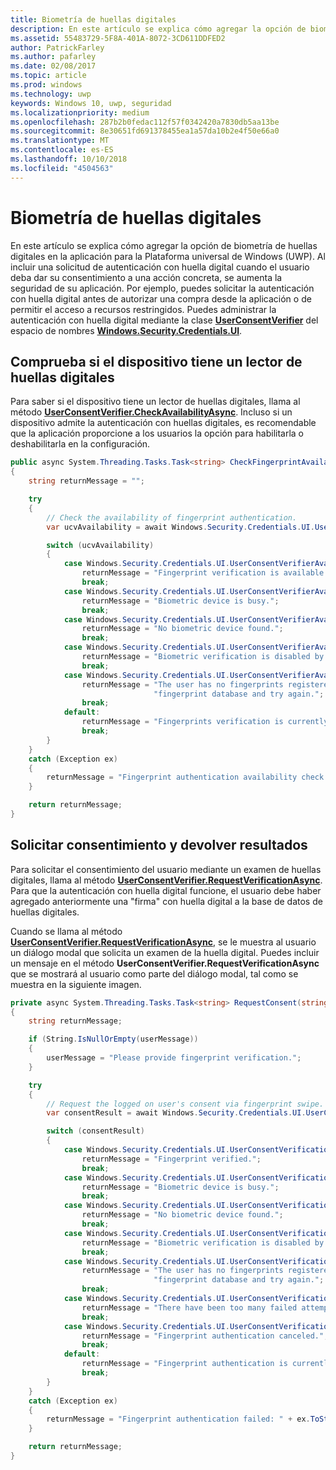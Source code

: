 ```yaml
---
title: Biometría de huellas digitales
description: En este artículo se explica cómo agregar la opción de biometría de huellas digitales en la aplicación para la Plataforma universal de Windows (UWP).
ms.assetid: 55483729-5F8A-401A-8072-3CD611DDFED2
author: PatrickFarley
ms.author: pafarley
ms.date: 02/08/2017
ms.topic: article
ms.prod: windows
ms.technology: uwp
keywords: Windows 10, uwp, seguridad
ms.localizationpriority: medium
ms.openlocfilehash: 287b2b0fedac112f57f0342420a7830db5aa13be
ms.sourcegitcommit: 8e30651fd691378455ea1a57da10b2e4f50e66a0
ms.translationtype: MT
ms.contentlocale: es-ES
ms.lasthandoff: 10/10/2018
ms.locfileid: "4504563"
---
```

# <a name="fingerprint-biometrics"></a>Biometría de huellas digitales




En este artículo se explica cómo agregar la opción de biometría de huellas digitales en la aplicación para la Plataforma universal de Windows (UWP). Al incluir una solicitud de autenticación con huella digital cuando el usuario deba dar su consentimiento a una acción concreta, se aumenta la seguridad de su aplicación. Por ejemplo, puedes solicitar la autenticación con huella digital antes de autorizar una compra desde la aplicación o de permitir el acceso a recursos restringidos. Puedes administrar la autenticación con huella digital mediante la clase [**UserConsentVerifier**](https://msdn.microsoft.com/library/windows/apps/dn279134) del espacio de nombres [**Windows.Security.Credentials.UI**](https://msdn.microsoft.com/library/windows/apps/hh701356).

## <a name="check-the-device-for-a-fingerprint-reader"></a>Comprueba si el dispositivo tiene un lector de huellas digitales


Para saber si el dispositivo tiene un lector de huellas digitales, llama al método [**UserConsentVerifier.CheckAvailabilityAsync**](https://msdn.microsoft.com/library/windows/apps/dn279138). Incluso si un dispositivo admite la autenticación con huellas digitales, es recomendable que la aplicación proporcione a los usuarios la opción para habilitarla o deshabilitarla en la configuración.

```cs
public async System.Threading.Tasks.Task<string> CheckFingerprintAvailability()
{
    string returnMessage = "";

    try
    {
        // Check the availability of fingerprint authentication.
        var ucvAvailability = await Windows.Security.Credentials.UI.UserConsentVerifier.CheckAvailabilityAsync();

        switch (ucvAvailability)
        {
            case Windows.Security.Credentials.UI.UserConsentVerifierAvailability.Available:
                returnMessage = "Fingerprint verification is available.";
                break;
            case Windows.Security.Credentials.UI.UserConsentVerifierAvailability.DeviceBusy:
                returnMessage = "Biometric device is busy.";
                break;
            case Windows.Security.Credentials.UI.UserConsentVerifierAvailability.DeviceNotPresent:
                returnMessage = "No biometric device found.";
                break;
            case Windows.Security.Credentials.UI.UserConsentVerifierAvailability.DisabledByPolicy:
                returnMessage = "Biometric verification is disabled by policy.";
                break;
            case Windows.Security.Credentials.UI.UserConsentVerifierAvailability.NotConfiguredForUser:
                returnMessage = "The user has no fingerprints registered. Please add a fingerprint to the " +
                                "fingerprint database and try again.";
                break;
            default:
                returnMessage = "Fingerprints verification is currently unavailable.";
                break;
        }
    }
    catch (Exception ex)
    {
        returnMessage = "Fingerprint authentication availability check failed: " + ex.ToString();
    }

    return returnMessage;
}
```

## <a name="request-consent-and-return-results"></a>Solicitar consentimiento y devolver resultados


Para solicitar el consentimiento del usuario mediante un examen de huellas digitales, llama al método [**UserConsentVerifier.RequestVerificationAsync**](https://msdn.microsoft.com/library/windows/apps/dn279139). Para que la autenticación con huella digital funcione, el usuario debe haber agregado anteriormente una "firma" con huella digital a la base de datos de huellas digitales.

Cuando se llama al método [**UserConsentVerifier.RequestVerificationAsync**](https://msdn.microsoft.com/library/windows/apps/dn279139), se le muestra al usuario un diálogo modal que solicita un examen de la huella digital. Puedes incluir un mensaje en el método **UserConsentVerifier.RequestVerificationAsync** que se mostrará al usuario como parte del diálogo modal, tal como se muestra en la siguiente imagen.

```cs
private async System.Threading.Tasks.Task<string> RequestConsent(string userMessage)
{
    string returnMessage;

    if (String.IsNullOrEmpty(userMessage))
    {
        userMessage = "Please provide fingerprint verification.";
    }

    try
    {
        // Request the logged on user's consent via fingerprint swipe.
        var consentResult = await Windows.Security.Credentials.UI.UserConsentVerifier.RequestVerificationAsync(userMessage);

        switch (consentResult)
        {
            case Windows.Security.Credentials.UI.UserConsentVerificationResult.Verified:
                returnMessage = "Fingerprint verified.";
                break;
            case Windows.Security.Credentials.UI.UserConsentVerificationResult.DeviceBusy:
                returnMessage = "Biometric device is busy.";
                break;
            case Windows.Security.Credentials.UI.UserConsentVerificationResult.DeviceNotPresent:
                returnMessage = "No biometric device found.";
                break;
            case Windows.Security.Credentials.UI.UserConsentVerificationResult.DisabledByPolicy:
                returnMessage = "Biometric verification is disabled by policy.";
                break;
            case Windows.Security.Credentials.UI.UserConsentVerificationResult.NotConfiguredForUser:
                returnMessage = "The user has no fingerprints registered. Please add a fingerprint to the " +
                                "fingerprint database and try again.";
                break;
            case Windows.Security.Credentials.UI.UserConsentVerificationResult.RetriesExhausted:
                returnMessage = "There have been too many failed attempts. Fingerprint authentication canceled.";
                break;
            case Windows.Security.Credentials.UI.UserConsentVerificationResult.Canceled:
                returnMessage = "Fingerprint authentication canceled.";
                break;
            default:
                returnMessage = "Fingerprint authentication is currently unavailable.";
                break;
        }
    }
    catch (Exception ex)
    {
        returnMessage = "Fingerprint authentication failed: " + ex.ToString();
    }

    return returnMessage;
}
```